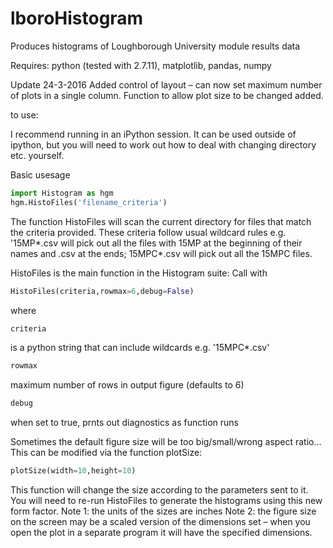 # lboroHistogram
Produces histograms of Loughborough University module results data

Requires: python (tested with 2.7.11), matplotlib, pandas, numpy

Update 24-3-2016 Added control of layout – can now set maximum number of plots in a single column. Function to allow plot size to be changed added.

to use:

I recommend running in an iPython session. It can be used outside of ipython, but you will need to work out how to deal with changing directory etc. yourself.

Basic usesage
```python
import Histogram as hgm
hgm.HistoFiles('filename_criteria')
```

The function HistoFiles will scan the current directory for files that match the criteria provided. These criteria follow usual wildcard rules e.g. '15MP\*.csv will pick out all the files with 15MP at the beginning of their names and .csv at the ends; 15MPC\*.csv will pick out all the 15MPC files.

HistoFiles is the main function in the Histogram suite:
    Call with 
    
```python 
HistoFiles(criteria,rowmax=6,debug=False)
```

where

```python 
criteria
``` 

is a python string that can include wildcards e.g. '15MPC*.csv'

```python 
rowmax
```

maximum number of rows in output figure (defaults to 6)

```python
debug
```

when set to true, prnts out diagnostics as function runs

Sometimes the default figure size will be too big/small/wrong aspect ratio...
This can be modified via the function plotSize:

```python
plotSize(width=10,height=10)
```

This function will change the size according to the parameters sent to it. You will need to re-run HistoFiles to generate the histograms using this new form factor.
Note 1: the units of the sizes are inches
Note 2: the figure size on the screen may be a scaled version of the dimensions set – when you open the plot in a separate program it will have the specified dimensions.
